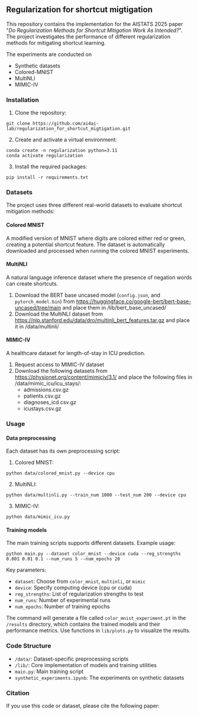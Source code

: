 ## Regularization for shortcut migtigation

This repository contains the implementation for the AISTATS 2025 paper "*Do Regularization Methods for Shortcut Mitigation Work As Intended?*". The project investigates the performance of different regularization methods for mitigating shortcut learning.

The experiments are conducted on
- Synthetic datasets
- Colored-MNIST
- MultiNLI
- MIMIC-IV

### Installation

1. Clone the repository:
```
git clone https://github.com/ai4ai-lab/regularization_for_shortcut_migtigation.git
```

2. Create and activate a virtual environment:
```
conda create -n regularization python=3.11
conda activate regularization
```

3. Install the required packages:
```
pip install -r requirements.txt
```

### Datasets
The project uses three different real-world datasets to evaluate shortcut mitigation methods:

#### Colored MNIST 

A modified version of MNIST where digits are colored either red or green, creating a potential shortcut feature. The dataset is automatically downloaded and processed when running the colored MNIST experiments.

#### MultiNLI

A natural language inference dataset where the presence of negation words can create shortcuts.

1. Download the BERT base uncased model (`config.json`, and `pytorch_model.bin`) from https://huggingface.co/google-bert/bert-base-uncased/tree/main and place them in /lib/bert_base_uncased/
2. Download the MultiNLI dataset from https://nlp.stanford.edu/data/dro/multinli_bert_features.tar.gz and place it in /data/multinli/

#### MIMIC-IV 

A healthcare dataset for length-of-stay in ICU prediction.
1. Request access to MIMIC-IV dataset
2. Download the following datasets from https://physionet.org/content/mimiciv/3.1/ and place the following files in /data/mimic_icu/icu_stays/:
    - admissions.csv.gz
    - patients.csv.gz
    - diagnoses_icd.csv.gz
    - icustays.csv.gz


### Usage

#### Data preprocessing

Each dataset has its own preprocessing script:

1. Colored MNIST:
```
python data/colored_mnist.py --device cpu
```
2. MultiNLI:
```
python data/multinli.py --train_num 1000 --test_num 200 --device cpu
```
3. MIMIC-IV:
```
python data/mimic_icu.py
```

#### Training models

The main training scripts supports different datasets. Example usage:
```
python main.py --dataset color_mnist --device cuda --reg_strengths 0.001 0.01 0.1 --num_runs 5 --num_epochs 20
```

Key parameters:

- `dataset`: Choose from `color_mnist`, `multinli`, or `mimic`
- `device`: Specify computing device (cpu or cuda)
- `reg_strengths`: List of regularization strengths to test
- `num_runs`: Number of experimental runs
- `num_epochs`: Number of training epochs

The command will generate a file called `color_mnist_experiment.pt` in the `/results` directory, which contains the trained models and their performance metrics. Use functions in `lib/plots.py` to visualize the results.

### Code Structure
- `/data/`: Dataset-specific preprocessing scripts
- `/lib/`: Core implementation of models and training utilities
- `main.py`: Main training script
- `synthetic_experiments.ipynb`: The experiments on synthetic datasets

### Citation
If you use this code or dataset, please cite the following paper:

